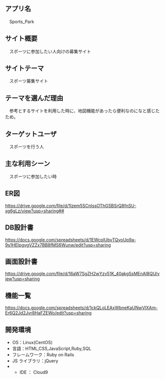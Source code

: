 ## アプリ名
　Sports_Park

## サイト概要
　スポーツに参加したい人向けの募集サイト

## サイトテーマ
　スポーツ募集サイト

## テーマを選んだ理由
　参考とするサイトを利用した時に、地図機能があったら便利なのになと感じたため。

## ターゲットユーザ
　スポーツを行う人

## 主な利用シーン
　スポーツに参加したい時

## ER図
https://drive.google.com/file/d/1lzem5SCnIssOThGSBSrQ8fnSU-xg6gLz/view?usp=sharing##
## DB設計書
https://docs.google.com/spreadsheets/d/1EWcplUbvTQyoUp9a-9s1HEIpgvgVZZx7BB8fMS6Wunw/edit?usp=sharing
## 画面設計書
https://drive.google.com/file/d/16aW7SgZH2wYzv51K_40akgSsMEnAl8QU/view?usp=sharing

## 機能一覧
<https://docs.google.com/spreadsheets/d/1ckQLoLEAxWbneKaUNwVlXAm-Er6Q2Jd2Jvr8HaFZEWo/edit?usp=sharing>

## 開発環境
- OS：Linux(CentOS)
- 言語：HTML,CSS,JavaScript,Ruby,SQL
- フレームワーク：Ruby on Rails
- JS ライブラリ：jQuery
- - IDE ： Cloud9
